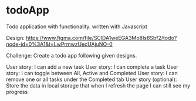 # todoApp
Todo application with functionality. written with Javascript 

Design: https://www.figma.com/file/SClDA1weEGA3Mo8Is8Sbf2/todo?node-id=0%3A1&t=LwPrmwzUecUAjuNO-0

Challenge: Create a todo app following given designs. 

User story: I can add a new task
User story: I can complete a task
User story: I can toggle between All, Active and Completed
User story: I can remove one or all tasks under the Completed tab
User story (optional): Store the data in local storage that when I refresh the page I can still see my progress
